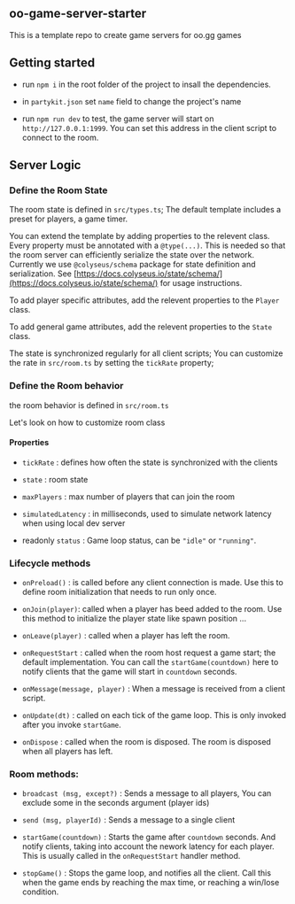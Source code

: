 ## oo-game-server-starter

This is a template repo to create game servers for oo.gg games

## Getting started


- run `npm i` in the root folder of the project to insall the dependencies.

- in `partykit.json` set `name` field to change the project's name

- run `npm run dev` to test, the game server will start on `http://127.0.0.1:1999`. You can set this address in
the client script to connect to the room.



## Server Logic

### Define the Room State

The room state is defined in `src/types.ts`; The default template includes a preset for players, a game timer.

You can extend the template by adding properties to the relevent class. Every property must be annotated with
a `@type(...)`. This is needed so that the room server can efficiently serialize the state over the network.
Currently we use `@colyseus/schema` package for state definition and serialization. See [https://docs.colyseus.io/state/schema/](https://docs.colyseus.io/state/schema/)
for usage instructions.

To add player specific attributes, add the relevent properties to the `Player` class.

To add general game attributes, add the relevent properties to the `State` class.

The state is synchronized regularly for all client scripts; You can customize the rate in `src/room.ts` by setting the `tickRate` property;




### Define the Room behavior

the room behavior is defined in `src/room.ts`

Let's look on how to customize room class 

#### Properties

- `tickRate` : defines how often the state is synchronized with the clients

- `state` : room state

- `maxPlayers` : max number of players that can join the room

- `simulatedLatency` : in milliseconds, used to simulate network latency when using local dev server

- readonly `status` : Game loop status, can be `"idle"` or `"running"`. 



### Lifecycle methods

- `onPreload()` : is called before any client connection is made. Use this to define room initialization that needs to run only once.

- `onJoin(player)`: called when a player has beed added to the room. Use this method to initialize the player state like spawn position ...

- `onLeave(player)` : called when a player has left the room.

- `onRequestStart` : called when the room host request a game start; the default implementation. You can call the `startGame(countdown)` here to notify clients that the game will start in `countdown` seconds. 

- `onMessage(message, player)` : When a message is received from a client script. 

- `onUpdate(dt)` : called on each tick of the game loop. This is only invoked after you invoke `startGame`.

- `onDispose` : called when the room is disposed. The room is disposed when all players has left.


### Room methods:

- `broadcast (msg, except?)` : Sends a message to all players, You can exclude some in the seconds argument (player ids)

- `send (msg, playerId)` : Sends a message to a single client

- `startGame(countdown)` : Starts the game after `countdown` seconds. And notify clients, taking into account the nework latency for each player. This is usually called in the `onRequestStart` handler method. 

- `stopGame()` : Stops the game loop, and notifies all the client. Call this when the game ends by reaching the max time, or reaching a win/lose condition.



